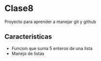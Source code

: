 # Clase8
Proyecto para aprender a manejar git y github

## Caracteristicas
* Funcion que suma 5 enteros de una lista
* Manejo de listas